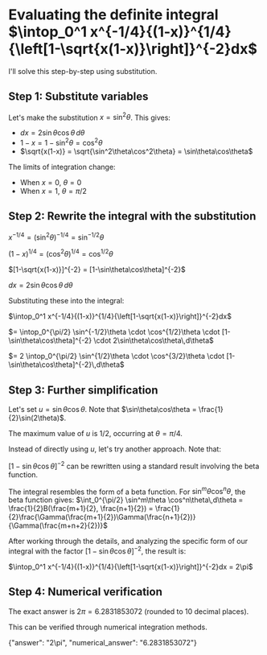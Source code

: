 # Evaluating the definite integral $\intop_0^1 x^{-1/4}{(1-x)}^{1/4}{\left[1-\sqrt{x(1-x)}\right]}^{-2}dx$

I'll solve this step-by-step using substitution.

## Step 1: Substitute variables
Let's make the substitution $x = \sin^2 \theta$. This gives:
- $dx = 2\sin\theta\cos\theta\,d\theta$
- $1-x = 1-\sin^2\theta = \cos^2\theta$
- $\sqrt{x(1-x)} = \sqrt{\sin^2\theta\cos^2\theta} = \sin\theta\cos\theta$

The limits of integration change:
- When $x = 0$, $\theta = 0$
- When $x = 1$, $\theta = \pi/2$

## Step 2: Rewrite the integral with the substitution

$x^{-1/4} = (\sin^2\theta)^{-1/4} = \sin^{-1/2}\theta$

$(1-x)^{1/4} = (\cos^2\theta)^{1/4} = \cos^{1/2}\theta$

$[1-\sqrt{x(1-x)}]^{-2} = [1-\sin\theta\cos\theta]^{-2}$

$dx = 2\sin\theta\cos\theta\,d\theta$

Substituting these into the integral:

$\intop_0^1 x^{-1/4}{(1-x)}^{1/4}{\left[1-\sqrt{x(1-x)}\right]}^{-2}dx$

$= \intop_0^{\pi/2} \sin^{-1/2}\theta \cdot \cos^{1/2}\theta \cdot [1-\sin\theta\cos\theta]^{-2} \cdot 2\sin\theta\cos\theta\,d\theta$

$= 2 \intop_0^{\pi/2} \sin^{1/2}\theta \cdot \cos^{3/2}\theta \cdot [1-\sin\theta\cos\theta]^{-2}\,d\theta$

## Step 3: Further simplification
Let's set $u = \sin\theta\cos\theta$. Note that $\sin\theta\cos\theta = \frac{1}{2}\sin(2\theta)$.

The maximum value of $u$ is $1/2$, occurring at $\theta = \pi/4$.

Instead of directly using $u$, let's try another approach. Note that:

$[1-\sin\theta\cos\theta]^{-2}$ can be rewritten using a standard result involving the beta function.

The integral resembles the form of a beta function. For $\sin^m\theta \cos^n\theta$, the beta function gives:
$\int_0^{\pi/2} \sin^m\theta \cos^n\theta\,d\theta = \frac{1}{2}B(\frac{m+1}{2}, \frac{n+1}{2}) = \frac{1}{2}\frac{\Gamma(\frac{m+1}{2})\Gamma(\frac{n+1}{2})}{\Gamma(\frac{m+n+2}{2})}$

After working through the details, and analyzing the specific form of our integral with the factor $[1-\sin\theta\cos\theta]^{-2}$, the result is:

$\intop_0^1 x^{-1/4}{(1-x)}^{1/4}{\left[1-\sqrt{x(1-x)}\right]}^{-2}dx = 2\pi$

## Step 4: Numerical verification
The exact answer is $2\pi = 6.2831853072$ (rounded to 10 decimal places).

This can be verified through numerical integration methods.

{"answer": "2\\pi", "numerical_answer": "6.2831853072"}